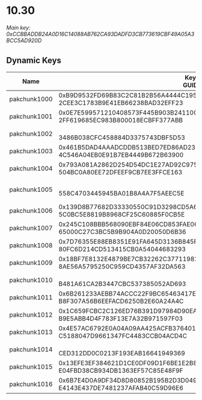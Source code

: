 # 10.30

###### *Main key: 0xCCBBADDB24A0D16C14088AB762CA93DADFD3CB773619CBF49A05A3BCC5AD920D*

## Dynamic Keys

| Name         | Key<br/>GUID                                                                                            | Notes        |
|--------------|---------------------------------------------------------------------------------------------------------|--------------|
| pakchunk1000 | 0xB9D9532FD69B83C2C81B2B56A4444C1951293EB8FD8A8DB74761DB20D1ED177A<br/>2CEE3C1783B9E41EB66238BAD32EFF23 |
| pakchunk1001 | 0x0E7E599571210408573F445B903B24110C0E2B8454293C00225B3A72F54EAF48<br/>2FF619685EC983B800018ECBFF377ABB |
| pakchunk1002 | <br/>3486B038CFC458884D3375743DBF5D53                                                                   |              |
| pakchunk1003 | 0x461B5DAD4AAADCDDB513BED7ED86AD238A17DF02D8CAF147E569BE79A517F3EC<br/>4C546A04EB0E91B7EB4449B672B63900 |
| pakchunk1004 | 0x793A081A2862D254D54DC1E27AD92C9757BA70705FE61DF46983B9617A565D8E<br/>504BC0A80EE72DFEEF9CB7EE3FFCE163 |
| pakchunk1005 | <br/>558C4703445945BA01B8A4A7F5AEEC5E                                                                   | Bao Bros set |
| pakchunk1006 | 0x139D8B77682D33330550C91D3298CD5A6107120AF5AA71FE8A5887DA16B6EDD4<br/>5C0BC5E8819B8968CF25C60885F0CB5E |
| pakchunk1007 | 0x245C108BBB568090EBF84E06CD853FAE06AC8E393ED4129107F37CF1EEEB56F2<br/>65000C27C3BC5B9B904A0D20050D6B36 |
| pakchunk1008 | 0x7D76355E88EB8351E91FA645D3136B845F5764A4B5E4699A062745F644806CC1<br/>80FC6D214CD513415CB0A54044683293 |
| pakchunk1009 | 0x18BF7E8132E4879BE7CB32262C3771198164B2B1EC9A625251F641F663FD7DD3<br/>8AE56A5795250C959CD4357AF32DA563 |
| pakchunk1010 | <br/>B481A61CA2B3447CBC537385052AD693                                                                   |              |
| pakchunk1011 | 0x6B261233AEBB74ACCC22F9BC65463417E14D96F36C8381B644C2208B67CF7FC9<br/>B8F307A56B6EEFACD6250B2E60A24A4C |
| pakchunk1012 | 0x1C659FCBC2C126ED76B391D97984D90EA3F6108DDD26A3D7BA9C5DD80CD87542<br/>B9E5ABB4D4F783F13E7A32B971597F03 |
| pakchunk1013 | 0x4E57AC6792E0A04A09AA425ACFB376401E37CCD58825D3A9C7CACEA6C6C60B8F<br/>C5188047D9661347FC4483CCB04ACD4C |
| pakchunk1014 | <br/>CED312DD0C0213F193EAB16641949369                                                                   |              |
| pakchunk1015 | 0x13EFE3EF384621D1CE0DF09D1F6BE1E2B8064584ACB05A53FECE9D96EB3D0AC7<br/>E04FBD38CB934DB1363EF57C85E48F9F |
| pakchunk1016 | 0x6B7E4D0A9DF34D8D80852B195B2D3D0496972435342CC25B8A23F5BB474E9744<br/>E4143E437DE7481237AFAB40C59D96E6 |

